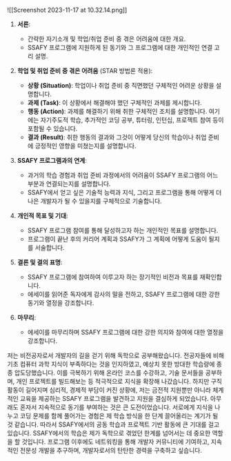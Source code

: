 ![[Screenshot 2023-11-17 at 10.32.14.png]]
1. **서론**:
   - 간략한 자기소개 및 학업/취업 준비 중 겪은 어려움에 대한 개요.
   - SSAFY 프로그램에 지원하게 된 동기와 그 프로그램에 대한 개인적인 연결 고리 설명.

2. **학업 및 취업 준비 중 겪은 어려움** (STAR 방법론 적용):
   - **상황 (Situation)**: 학업이나 취업 준비 중 직면했던 구체적인 어려운 상황을 설명합니다.
   - **과제 (Task)**: 이 상황에서 해결해야 했던 구체적인 과제를 제시합니다.
   - **행동 (Action)**: 과제를 해결하기 위해 취한 구체적인 조치를 설명합니다. 여기에는 자기주도적 학습, 추가적인 코딩 공부, 튜터링, 인턴십, 프로젝트 참여 등이 포함될 수 있습니다.
   - **결과 (Result)**: 취한 행동의 결과와 그것이 어떻게 당신의 학습이나 취업 준비에 긍정적인 영향을 미쳤는지를 설명합니다.

3. **SSAFY 프로그램과의 연계**:
   - 과거의 학습 경험과 취업 준비 과정에서의 어려움이 SSAFY 프로그램의 어느 부분과 연결되는지를 설명합니다.
   - SSAFY에서 얻고 싶은 기술적 능력과 지식, 그리고 프로그램을 통해 어떻게 더 나은 개발자가 될 수 있을지를 구체적으로 기술합니다.

4. **개인적 목표 및 기대**:
   - SSAFY 프로그램 참여를 통해 달성하고자 하는 개인적인 목표를 설명합니다.
   - 프로그램이 끝난 후의 커리어 계획과 SSAFY가 그 계획에 어떻게 도움이 될지를 서술합니다.

5. **결론 및 결의 표명**:
   - SSAFY 프로그램에 참여하여 이루고자 하는 장기적인 비전과 목표를 재확인합니다.
   - 에세이를 읽어준 독자에게 감사의 말을 전하고, SSAFY 프로그램에 대한 강한 동기와 열정을 강조합니다.

1. **마무리**:
   - 에세이를 마무리하며 SSAFY 프로그램에 대한 강한 의지와 참여에 대한 열정을 강조합니다.



저는 비전공자로서 개발자의 길을 걷기 위해 독학으로 공부해왔습니다. 전공자들에 비해 기초 컴퓨터 과학 지식이 부족하다는 것을 인지하였고, 예상치 못한 방대한 학습량에 종종 압도당했습니다. 이를 극복하기 위해 온라인 코스를 수강하고, 기술 문서들을 공부하며, 개인 프로젝트를 빌드해보는 등 적극적으로 지식을 확장해 나갔습니다. 하지만 구직 활동이 길어지며 심리적, 경제적 부담이 커진 상황에, 저는 금전적 지원뿐만 아니라 체계적인 교육을 제공하는 SSAFY 프로그램을 발견하고 지원을 결심하게 되었습니다. 아무래도 혼자서 지속적으로 동기를 부여하는 것은 큰 도전이었습니다. 서로에게 지식을 나누고 코딩 문제를 함께 풀어가는 경험은 제 학습 방식을 한 단계 끌어올리는 계기가 될 것 같습니다. 따라서 SSAFY에서의 공동 학습과 프로젝트 기반 활동에 큰 기대를 걸고 있습니다. SSAFY에서의 학습은 제가 독학으로 겪었던 한계를 넘어서는 데 중요한 역할을 할 것입니다. 프로그램 이후에도 네트워킹을 통해 개발자 커뮤니티에 기여하고, 지속적인 전문성 개발을 추구하며, 개발자로서의 탄탄한 경력을 구축하고 싶습니다.